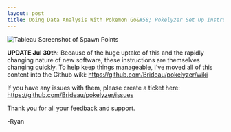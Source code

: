 ```yaml
---
layout: post
title: Doing Data Analysis With Pokemon Go&#58; Pokelyzer Set Up Instructions
---
```


![Tableau Screenshot of Spawn Points](http://i.imgur.com/xRY8bLn.png)

**UPDATE Jul 30th:** Because of the huge uptake of this and the rapidly changing nature of new software, these instructions are themselves changing quickly. To help keep things manageable, I've moved all of this content into the Github wiki: <https://github.com/Brideau/pokelyzer/wiki>

If you have any issues with them, please create a ticket here: <https://github.com/Brideau/pokelyzer/issues>

Thank you for all your feedback and support.

-Ryan
